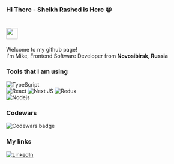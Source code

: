 ### Hi There - Sheikh Rashed is Here 😀

<h1><img src="https://emojis.slackmojis.com/emojis/images/1531849430/4246/blob-sunglasses.gif?1531849430" width="30"/></h1>


<p>Welcome to my github page! </br> I'm Mike, Frontend Software Developer from <b>Novosibirsk, Russia</b></p>

<h3>Tools that I am using</h3>

<p>
  <img alt="TypeScript" src="https://img.shields.io/badge/-TypeScript-007ACC?style=for-the-badge&logo=typescript&logoColor=white" /></br>
  <img alt="React" src="https://img.shields.io/badge/-React-45b8d8?style=for-the-badge&logo=react&logoColor=white" /> 
  <img alt="Next JS" src="https://img.shields.io/badge/-Next_JS-000000?style=for-the-badge&logo=nextjs&logoColor=white" />
  <img alt="Redux" src="https://img.shields.io/badge/-Redux-764ABC?style=for-the-badge&logo=redux&logoColor=white" /></br>
  <img alt="Nodejs" src="https://img.shields.io/badge/-Nodejs-43853d?style=for-the-badge&logo=Node.js&logoColor=white" />
</p>

<h3>Codewars</h3>
<img alt="Codewars badge" src="https://www.codewars.com/users/Sheikh%20Rashed/badges/small" />

<h3>My links</h3>
<p>
  <a href="https://www.linkedin.com/in/sheikhrashed/" target="_blank"><img alt="LinkedIn" src="https://img.shields.io/badge/linkedin-%230077B5.svg?&style=for-the-badge&logo=linkedin&logoColor=white" /></a>
</p>
